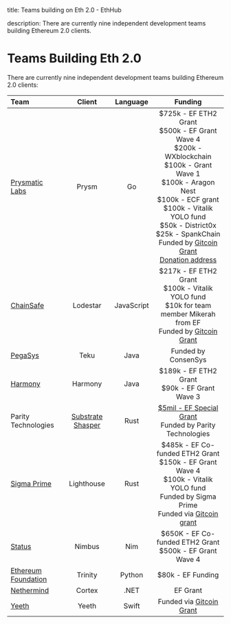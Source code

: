 title: Teams building on Eth 2.0 - EthHub

description: There are currently nine independent development teams building Ethereum 2.0 clients.

# Teams Building Eth 2.0

There are currently nine independent development teams building Ethereum 2.0 clients:

| Team | Client | Language | Funding |
| :--- | :---: | :---: | :---: |
| [Prysmatic Labs](prysm.md) | Prysm | Go | $725k - EF ETH2 Grant <br/> $500k - EF Grant Wave 4 <br/> $200k - WXblockchain <br/> $100k - Grant Wave 1 <br/> $100k - Aragon Nest <br/> $100k - ECF grant <br/> $100k - Vitalik YOLO fund <br/> $50k - District0x <br/> $25k - SpankChain <br/> Funded by [Gitcoin Grant](https://gitcoin.co/grants/24/prysm-by-prysmatic-labs) <br/>  [Donation address](https://etherscan.io/address/0x9B984D5a03980D8dc0a24506c968465424c81DbE) |
| [ChainSafe](lodestar.md) | Lodestar | JavaScript | $217k - EF ETH2 Grant <br/> $100k - Vitalik YOLO fund <br/> $10k for team member Mikerah from EF <br/> Funded by [Gitcoin Grant](https://gitcoin.co/grants/21/lodestar-eth20-client-2) |
| [PegaSys](artemis.md) | Teku | Java | Funded by ConsenSys |
| [Harmony](harmony.md) | Harmony | Java | $189k - EF ETH2 Grant <br/> $90k - EF Grant Wave 3 |
| Parity Technologies | [Substrate Shasper](shasper.md) | Rust | [$5mil - EF Special Grant](https://www.parity.io/parity-technologies-awarded-5-million-grant-from-the-ethereum-foundation/) <br/> Funded by Parity Technologies |
| [Sigma Prime](lighthouse.md) | Lighthouse | Rust | $485k - EF Co-funded ETH2 Grant <br/> $150k - EF Grant Wave 4 <br/> $100k - Vitalik YOLO fund <br/> Funded by Sigma Prime <br/> Funded via [Gitcoin grant](https://gitcoin.co/grants/25/lighthouse-ethereum-20-client) |
| [Status](nimbus.md) | Nimbus | Nim | $650K - EF Co-funded ETH2 Grant <br/> $500k - EF Grant Wave 4 |
| [Ethereum Foundation](trinity.md) | Trinity | Python | $80k - EF Funding |
| [Nethermind](nethermind.md) | Cortex | .NET | EF Grant |
| [Yeeth](yeeth.md) | Yeeth | Swift | Funded via [Gitcoin Grant](https://gitcoin.co/grants/41/yeeth) |

